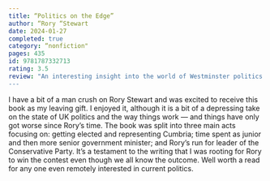 ```yaml
---
title: “Politics on the Edge”
author: “Rory “Stewart
date: 2024-01-27
completed: true
category: “nonfiction"
pages: 435
id: 9781787332713
rating: 3.5
review: "An interesting insight into the world of Westminster politics.”
---
```


I have a bit of a man crush on Rory Stewart and was excited to receive this book as my leaving gift. I enjoyed it, although it is a bit of a depressing take on the state of UK politics and the way things work — and things have only got worse since Rory’s time. The book was split into three main acts focusing on: getting elected and representing Cumbria; time spent as junior and then more senior government minister; and Rory’s run for leader of the Conservative Party. It’s a testament to the writing that I was rooting for Rory to win the contest even though we all know the outcome. Well worth a read for any one even remotely interested in current politics.
